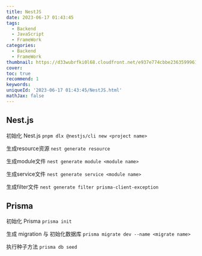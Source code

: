```yaml
---
title: NestJS
date: 2023-06-17 01:43:45
tags:
  - Backend
  - JavaScript
  - FrameWork
categories:
  - Backend
  - FrameWork
thumbnail: https://d33wubrfki0l68.cloudfront.net/e937e774cbbe23635999615ad5d7732decad182a/26072/logo-small.ede75a6b.svg
cover:
toc: true
recommend: 1
keywords:
uniqueId: '2023-06-17 01:43:45/NestJS.html'
mathJax: false
---
```


## Nest.js

初始化 Nest.js `pnpm dlx @nestjs/cli new <project name>`

生成resource资源 `nest generate resource`

生成module文件 `nest generate module <module name>`

生成service文件 `nest generate service <module name>`

生成filter文件 `nest generate filter prisma-client-exception`

## Prisma

初始化 Prisma `prisma init`

生成 migration 与 初始化数据库 `prisma migrate dev --name <migrate name>`

执行种子方法 `prisma db seed`

